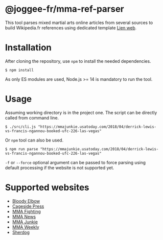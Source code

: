 # @joggee-fr/mma-ref-parser
This tool parses mixed martial arts online articles from several sources to build Wikipedia.fr references
using dedicated template [Lien web](https://fr.wikipedia.org/wiki/Mod%C3%A8le:Lien_web).

# Installation
After cloning the repository, use `npm` to install the needed dependencies.
```
$ npm install
```

As only ES modules are used, Node.js >= 14 is mandatory to run the tool.

# Usage
Assuming working directory is in the project one. The script can be directly called from command line.

```
$ ./src/cli.js "https://mmajunkie.usatoday.com/2018/04/derrick-lewis-vs-francis-ngannou-booked-ufc-226-las-vegas"
```

Or `npm` tool can also be used.
```
$ npm run parse "https://mmajunkie.usatoday.com/2018/04/derrick-lewis-vs-francis-ngannou-booked-ufc-226-las-vegas"
```

`-f` or `--force` optional argument can be passed to force parsing using default processing if the website is not supported yet. 

# Supported websites
* [Bloody Elbow](https://www.bloodyelbow.com)
* [Cageside Press](https://cagesidepress.com)
* [MMA Fighting](https://www.mmafighting.com)
* [MMA News](https://www.mmanews.com)
* [MMA Junkie](https://mmajunkie.usatoday.com)
* [MMA Weekly](https://www.mmaweekly.com)
* [Sherdog](https://www.sherdog.com)
